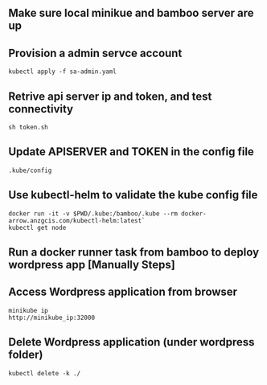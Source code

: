 ## Make sure local minikue and bamboo server are up

## Provision a admin servce account  
`kubectl apply -f sa-admin.yaml`

## Retrive api server ip and token, and test connectivity
`sh token.sh`

## Update **APISERVER** and **TOKEN** in the config file
`.kube/config`

## Use kubectl-helm to validate the kube config file 
```
docker run -it -v $PWD/.kube:/bamboo/.kube --rm docker-arrow.anzgcis.com/kubectl-helm:latest`
kubectl get node
```

## Run a docker runner task from bamboo to deploy wordpress app [Manually Steps]

## Access Wordpress application from browser
```
minikube ip
http://minikube_ip:32000
```

## Delete Wordpress application (under wordpress folder)
`kubectl delete -k ./`